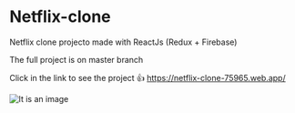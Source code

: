 # Netflix-clone
Netflix clone projecto made with ReactJs (Redux + Firebase) 

The full project is on master branch

Click in the link to see the project :+1: https://netflix-clone-75965.web.app/

![It is an image](https://github.com/NzolaKiampava/Netflix-clone/blob/master/src/Opera%20Instant%C3%A2neo_2022-07-31_002525_localhost.png)

